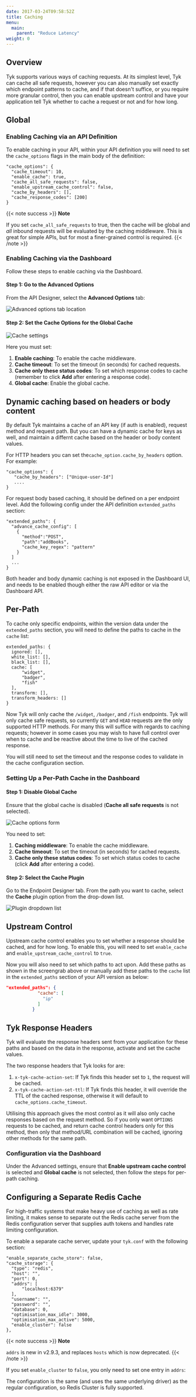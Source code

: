 ```yaml
---
date: 2017-03-24T09:58:52Z
title: Caching
menu:
  main:
    parent: "Reduce Latency"
weight: 0 
---
```


## Overview

Tyk supports various ways of caching requests. At its simplest level, Tyk can cache all safe requests, however you can also manually set exactly which endpoint patterns to cache, and if that doesn't suffice, or you require more granular control, then you can enable upstream control and have your application tell Tyk whether to cache a request or not and for how long.


## Global

### Enabling Caching via an API Definition

To enable caching in your API, within your API definition you will need to set the `cache_options` flags in the main body of the definition:

```{.copyWrapper}
"cache_options": {
  "cache_timeout": 10,
  "enable_cache": true,
  "cache_all_safe_requests": false,
  "enable_upstream_cache_control": false,
  "cache_by_headers": [],
  "cache_response_codes": [200]
}
```

{{< note success >}}
**Note**  

If you set `cache_all_safe_requests` to true, then the cache will be global and *all* inbound requests will be evaluated by the caching middleware. This is great for simple APIs, but for most a finer-grained control is required.
{{< /note >}}


### Enabling Caching via the Dashboard

Follow these steps to enable caching via the Dashboard.

#### Step 1: Go to the Advanced Options

From the API Designer, select the **Advanced Options** tab:

![Advanced options tab location](/docs/img/2.10/advanced_options_designer.png)

#### Step 2: Set the Cache Options for the Global Cache

![Cache settings](/docs/img/2.10/cache_options.png)

Here you must set:

1.  **Enable caching**: To enable the cache middleware.
2.  **Cache timeout**: To set the timeout (in seconds) for cached requests.
3.  **Cache only these status codes**: To set which response codes to cache (remember to click **Add** after entering a response code).
4.  **Global cache**: Enable the global cache.

## Dynamic caching based on headers or body content

By default Tyk maintains a cache of an API key (if auth is enabled), request method and request path.
But you can have a dynamic cache for keys as well, and maintain a differnt cache based on the header or body content values.

For HTTP headers you can set the`cache_option.cache_by_headers` option. For example: 
```
"cache_options": {
   "cache_by_headers": ["Unique-user-Id"]
   ....
}
```

For request body based caching, it should be defined on a per endpoint level. Add the following config under the API definition `extended_paths` section:
```
"extended_paths": {
  "advance_cache_config": [
    {
      "method":"POST",
      "path":"addBooks",
      "cache_key_regex": "pattern"
    }
  ]
  ...
}
```

Both header and body dynamic caching is not exposed in the Dashboard UI, and needs to be enabled though either the raw API editor or via the Dashboard API. 

## Per-Path

To cache only specific endpoints, within the version data under the `extended_paths` section, you will need to define the paths to cache in the `cache` list:

```
extended_paths: {
  ignored: [],
  white_list: [],
  black_list: [],
  cache: [
      "widget",
      "badger",
      "fish"
  ],
  transform: [],
  transform_headers: []
}
```

Now Tyk will only cache the `/widget`, `/badger`, and `/fish` endpoints. Tyk will only cache safe requests, so currently `GET` and `HEAD` requests are the only supported HTTP methods. For many this will suffice with regards to caching requests; however in some cases you may wish to have full control over when to cache and be reactive about the time to live of the cached response.

You will still need to set the timeout and the response codes to validate in the cache configuration section.

### Setting Up a Per-Path Cache in the Dashboard

#### Step 1: Disable Global Cache

Ensure that the global cache is disabled (**Cache all safe requests** is not selected).

![Cache options form](/docs/img/2.10/advanced_options_designer.png)

You need to set:

1.  **Caching middleware**: To enable the cache middleware.
2.  **Cache timeout**: To set the timeout (in seconds) for cached requests.
3.  **Cache only these status codes**: To set which status codes to cache (click **Add** after entering a code).

#### Step 2: Select the Cache Plugin

Go to the Endpoint Designer tab. From the path you want to cache, select the **Cache** plugin option from the drop-down list.

![Plugin dropdown list](/docs/img/2.10/cache_plugin.png)

 
## Upstream Control

Upstream cache control enables you to set whether a response should be cached, and for how long. To enable this, you will need to set `enable_cache` and `enable_upstream_cache_control` to `true`.

Now you will also need to set which paths to act upon. Add these paths as shown in the screengrab above or manually add these paths to the `cache` list in the `extended_paths` section of your API version as below:
``` json
"extended_paths": {
            "cache": [
              "ip"
            ]
          }
 ```          

## Tyk Response Headers

Tyk will evaluate the response headers sent from your application for these paths and based on the data in the response, activate and set the cache values.

The two response headers that Tyk looks for are:

1.  `x-tyk-cache-action-set`: If Tyk finds this header set to `1`, the request will be cached.
2.  `x-tyk-cache-action-set-ttl`: If Tyk finds this header, it will override the TTL of the cached response, otherwise it will default to `cache_options.cache_timeout`.

Utilising this approach gives the most control as it will also only cache responses based on the request method. So if you only want `OPTIONS` requests to be cached, and return cache control headers only for this method, then only that method/URL combination will be cached, ignoring other methods for the same path.


### Configuration via the Dashboard

Under the Advanced settings, ensure that **Enable upstream cache control** is selected and **Global cache** is not selected, then follow the steps for per-path caching.

## Configuring a Separate Redis Cache

For high-traffic systems that make heavy use of caching as well as rate limiting, it makes sense to separate out the Redis cache server from the Redis configuration server that supplies auth tokens and handles rate limiting configuration.

To enable a separate cache server, update your `tyk.conf` with the following section:

```{.copyWrapper}
"enable_separate_cache_store": false,
"cache_storage": {
  "type": "redis",
  "host": "",
  "port": 0,
  "addrs": [
      "localhost:6379"
  ],
  "username": "",
  "password": "",
  "database": 0,
  "optimisation_max_idle": 3000,
  "optimisation_max_active": 5000,
  "enable_cluster": false
},
```

{{< note success >}}
**Note**  

`addrs` is new in v2.9.3, and replaces `hosts` which is now deprecated.
{{< /note >}}

If you set `enable_cluster` to `false`, you only need to set one entry in `addrs`:

The configuration is the same (and uses the same underlying driver) as the regular configuration, so Redis Cluster is fully supported.

